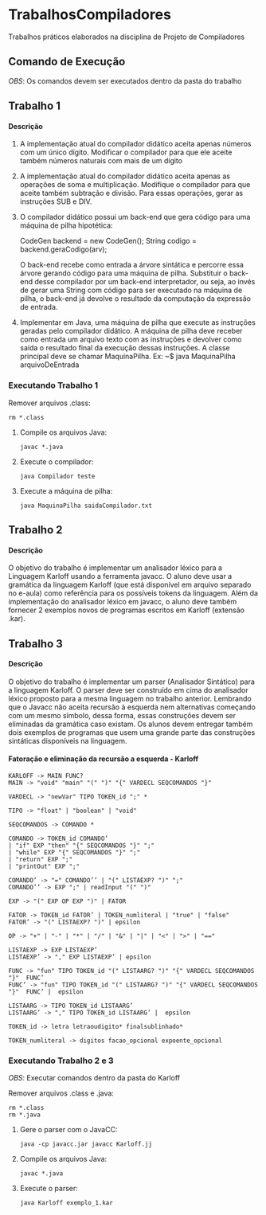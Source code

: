 # TrabalhosCompiladores
Trabalhos práticos elaborados na disciplina de Projeto de Compiladores


## Comando de Execução

*OBS*: Os comandos devem ser executados dentro da pasta do trabalho

## Trabalho 1
#### Descrição
1. A implementação atual do compilador didático aceita apenas números com um único
dígito. Modificar o compilador para que ele aceite também números naturais com mais
de um dígito
2. A implementação atual do compilador didático aceita apenas as operações de soma e
multiplicação. Modifique o compilador para que aceite também subtração e divisão.
Para essas operações, gerar as instruções SUB e DIV.
3. O compilador didático possui um back-end que gera código para uma máquina de pilha
hipotética:

    CodeGen backend = new CodeGen();
    String codigo = backend.geraCodigo(arv);
   
   O back-end recebe como entrada a árvore sintática e percorre essa árvore gerando código
para uma máquina de pilha. Substituir o back-end desse compilador por um back-end
interpretador, ou seja, ao invés de gerar uma String com código para ser executado na
máquina de pilha, o back-end já devolve o resultado da computação da expressão de
entrada.
4. Implementar em Java, uma máquina de pilha que execute as instruções geradas pelo
compilador didático. A máquina de pilha deve receber como entrada um arquivo texto
com as instruções e devolver como saída o resultado final da execução dessas instruções.
A classe principal deve se chamar MaquinaPilha. Ex:
    ~$ java MaquinaPilha arquivoDeEntrada

### Executando Trabalho 1
Remover arquivos .class:
    
    rm *.class
    

1. Compile os arquivos Java:
    ```
    javac *.java
    ```    

2. Execute o compilador:
    ```
    java Compilador teste
    ```

3. Execute a máquina de pilha:
    ```
    java MaquinaPilha saidaCompilador.txt
    ```

## Trabalho 2
#### Descrição
O objetivo do trabalho é implementar um analisador léxico para a Linguagem Karloff
usando a ferramenta javacc. O aluno deve usar a gramática da linguagem Karloff (que
está disponível em arquivo separado no e-aula) como referência para os possíveis tokens
da linguagem.
Além da implementação do analisador léxico em javacc, o aluno deve também fornecer
2 exemplos novos de programas escritos em Karloff (extensão .kar).

## Trabalho 3
#### Descrição
O objetivo do trabalho é implementar um parser (Analisador Sintático) para a linguagem Karloff. O parser deve ser construído em cima do analisador léxico proposto para a
mesma linguagem no trabalho anterior. Lembrando que o Javacc não aceita recursão à esquerda nem alternativas começando com um mesmo símbolo, dessa forma, essas construções devem ser eliminadas da gramática caso existam. Os alunos devem entregar também dois exemplos de programas que usem uma grande parte das construções sintáticas disponíveis na linguagem.

#### Fatoração e eliminação da recursão a esquerda - Karloff

    KARLOFF -> MAIN FUNC?
    MAIN -> "void" "main" "(" ")" "{" VARDECL SEQCOMANDOS "}"
    
    VARDECL -> "newVar" TIPO TOKEN_id ";" *
    
    TIPO -> "float" | "boolean" | "void"
    
    SEQCOMANDOS -> COMANDO *
    
    COMANDO -> TOKEN_id COMANDO’
    | "if" EXP "then" "{" SEQCOMANDOS "}" ";"
    | "while" EXP "{" SEQCOMANDOS "}" ";"
    | "return" EXP ";" 
    | "printOut" EXP ";"
    
    COMANDO’ -> "=" COMANDO’’ | "(" LISTAEXP? ")" ";" 
    COMANDO’’ -> EXP ";" | readInput "(" ")"
    
    EXP -> "(" EXP OP EXP ")" | FATOR
    
    FATOR -> TOKEN_id FATOR’ | TOKEN_numliteral | "true" | "false"
    FATOR’ -> "(" LISTAEXP? ")" | epsilon
    
    OP -> "+" | "-" | "*" | "/" | "&" | "|" | "<" | ">" | "=="
    
    LISTAEXP -> EXP LISTAEXP’
    LISTAEXP’ -> "," EXP LISTAEXP’ | epsilon
    
    FUNC -> "fun" TIPO TOKEN_id "(" LISTAARG? ")" "{" VARDECL SEQCOMANDOS "}"  FUNC’ 
    FUNC’ -> "fun" TIPO TOKEN_id "(" LISTAARG? ")" "{" VARDECL SEQCOMANDOS "}"  FUNC’ |  epsilon
    
    LISTAARG -> TIPO TOKEN_id LISTAARG’
    LISTAARG’ -> "," TIPO TOKEN_id LISTAARG’ |  epsilon
    
    TOKEN_id -> letra letraoudigito* finalsublinhado*

    TOKEN_numliteral -> digitos facao_opcional expoente_opcional


### Executando Trabalho 2 e 3

*OBS*: Executar comandos dentro da pasta do Karloff

Remover arquivos .class e .java:  

    
    rm *.class
    rm *.java

1. Gere o parser com o JavaCC:

    ```
    java -cp javacc.jar javacc Karloff.jj
    ```    

2. Compile os arquivos Java:

    ```
    javac *.java
    ```

3. Execute o parser:

    ```
    java Karloff exemplo_1.kar
    ```
